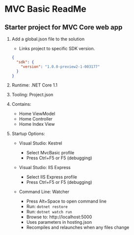 ﻿# MVC Basic ReadMe

## Starter project for MVC Core web app

1. Add a global.json file to the solution

    - Links project to specific SDK version.

    ```json
    {
      "sdk": {
        "version": "1.0.0-preview2-1-003177"
      }
    }
    ```

2. Runtime: .NET Core 1.1

3. Tooling: Project.json

4. Contains:

    - Home ViewModel
    - Home Controller
    - Home Index View

5. Startup Options:

    - Visual Studio: Kestrel
        + Select MvcBasic profile
        + Press Ctrl+F5 or F5 (debugging)

    - Visual Studio: IIS Express
        + Select IIS Express profile
        + Press Ctrl+F5 or F5 (debugging)

    - Command Line: Watcher
        + Press Alt+Space to open command line
        + Run: `dotnet restore`
        + Run: `dotnet watch run`
        + Browse to: http://localhost:5000
        + Uses parameters in hosting.json
        + Recompiles and relaunches when any files change

